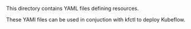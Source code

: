 This directory contains YAML files defining resources.

These YAMl files can be used in conjuction with kfctl to deploy Kubeflow.
